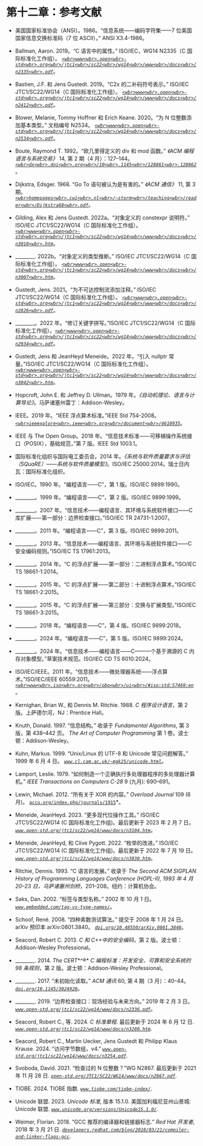 

# 第十二章：参考文献



+   美国国家标准协会（ANSI）。1986。“信息系统——编码字符集——7 位美国国家信息交换标准码（7 位 ASCII）。” ANSI X3.4-1986。

+   Ballman, Aaron. 2019。“C 语言中的属性。” ISO/IEC，WG14 N2335（C 国际标准化工作组）。 *[`<wbr>www<wbr>.open<wbr>-std<wbr>.org<wbr>/jtc1<wbr>/sc22<wbr>/wg14<wbr>/www<wbr>/docs<wbr>/n2335<wbr>.pdf`](http://www.open-std.org/jtc1/sc22/wg14/www/docs/n2335.pdf)*。

+   Bastien, J.F. 和 Jens Gustedt. 2019。“C2x 的二补码符号表示。” ISO/IEC JTC1/SC22/WG14（C 国际标准化工作组）。 *[`<wbr>www<wbr>.open<wbr>-std<wbr>.org<wbr>/jtc1<wbr>/sc22<wbr>/wg14<wbr>/www<wbr>/docs<wbr>/n2412<wbr>.pdf`](https://www.open-std.org/jtc1/sc22/wg14/www/docs/n2412.pdf)*。

+   Blower, Melanie, Tommy Hoffner 和 Erich Keane. 2020。“为 N 位整数添加基本类型。” 文档编号 N2534。 *[`<wbr>www<wbr>.open<wbr>-std<wbr>.org<wbr>/jtc1<wbr>/sc22<wbr>/wg14<wbr>/www<wbr>/docs<wbr>/n2534<wbr>.pdf`](http://www.open-std.org/jtc1/sc22/wg14/www/docs/n2534.pdf)*。

+   Boute, Raymond T. 1992。“欧几里得定义的 div 和 mod 函数。” *《ACM 编程语言与系统交易》* 14, 第 2 期（4 月）：127–144。 *[`<wbr>dx<wbr>.doi<wbr>.org<wbr>/10<wbr>.1145<wbr>/128861<wbr>.128862`](http://dx.doi.org/10.1145/128861.128862)*。

+   Dijkstra, Edsger. 1968. “Go To 语句被认为是有害的。” *《ACM 通信》* 11, 第 3 期。 *[`<wbr>homepages<wbr>.cwi<wbr>.nl<wbr>/~storm<wbr>/teaching<wbr>/reader<wbr>/Dijkstra68<wbr>.pdf`](https://homepages.cwi.nl/~storm/teaching/reader/Dijkstra68.pdf)*。

+   Gilding, Alex 和 Jens Gustedt. 2022a。“对象定义的 constexpr 说明符。” ISO/IEC JTC1/SC22/WG14（C 国际标准化工作组）。 *[`<wbr>www<wbr>.open<wbr>-std<wbr>.org<wbr>/jtc1<wbr>/sc22<wbr>/wg14<wbr>/www<wbr>/docs<wbr>/n3018<wbr>.htm`](https://www.open-std.org/jtc1/sc22/wg14/www/docs/n3018.htm)*。

+   ________. 2022b。“对象定义的类型推断。” ISO/IEC JTC1/SC22/WG14（C 国际标准化工作组）。 *[`<wbr>www<wbr>.open<wbr>-std<wbr>.org<wbr>/jtc1<wbr>/sc22<wbr>/wg14<wbr>/www<wbr>/docs<wbr>/n3007<wbr>.htm`](https://www.open-std.org/jtc1/sc22/wg14/www/docs/n3007.htm)*。

+   Gustedt, Jens. 2021。“为不可达控制流添加注释。” ISO/IEC JTC1/SC22/WG14（C 国际标准化工作组）。 *[`<wbr>www<wbr>.open<wbr>-std<wbr>.org<wbr>/jtc1<wbr>/sc22<wbr>/wg14<wbr>/www<wbr>/docs<wbr>/n2826<wbr>.pdf`](https://www.open-std.org/jtc1/sc22/wg14/www/docs/n2826.pdf)*。

+   ________。2022 年。“修订关键字拼写。”ISO/IEC JTC1/SC22/WG14（C 国际标准化工作组）。*[`<wbr>www<wbr>.open<wbr>-std<wbr>.org<wbr>/jtc1<wbr>/sc22<wbr>/wg14<wbr>/www<wbr>/docs<wbr>/n2934<wbr>.pdf`](https://www.open-std.org/jtc1/sc22/wg14/www/docs/n2934.pdf)*。

+   Gustedt, Jens 和 JeanHeyd Meneide。2022 年。“引入 nullptr 常量。”ISO/IEC JTC1/SC22/WG14（C 国际标准化工作组）。*[`<wbr>www<wbr>.open<wbr>-std<wbr>.org<wbr>/jtc1<wbr>/sc22<wbr>/wg14<wbr>/www<wbr>/docs<wbr>/n3042<wbr>.htm`](https://www.open-std.org/jtc1/sc22/wg14/www/docs/n3042.htm)*。

+   Hopcroft, John E. 和 Jeffrey D. Ullman。1979 年。*《自动机理论、语言与计算导论》*。马萨诸塞州雷丁：Addison-Wesley。

+   IEEE。2019 年。“IEEE 浮点算术标准。”IEEE Std 754-2008。*[`<wbr>ieeexplore<wbr>.ieee<wbr>.org<wbr>/document<wbr>/4610935`](https://ieeexplore.ieee.org/document/4610935)*。

+   IEEE 与 The Open Group。2018 年。“信息技术标准——可移植操作系统接口（POSIX），基础规范，”第 7 版。IEEE Std 1003.1。

+   国际标准化组织与国际电工委员会。2014 年。*《系统与软件质量要求与评估（SQuaRE）——系统与软件质量模型》*。ISO/IEC 25000:2014。瑞士日内瓦：国际标准化组织。

+   ISO/IEC。1990 年。“编程语言——C”，第 1 版。ISO/IEC 9899:1990。

+   ________。1999 年。“编程语言——C”，第 2 版。ISO/IEC 9899:1999。

+   ________。2007 年。“信息技术——编程语言、其环境与系统软件接口——C 库扩展——第一部分：边界检查接口。”ISO/IEC TR 24731-1:2007。

+   ________。2011 年。“编程语言——C”，第 3 版。ISO/IEC 9899:2011。

+   ________。2013 年。“信息技术——编程语言、其环境与系统软件接口——C 安全编码规则。”ISO/IEC TS 17961:2013。

+   ________。2014 年。“C 的浮点扩展——第一部分：二进制浮点算术。”ISO/IEC TS 18661-1:2014。

+   ________。2015 年。“C 的浮点扩展——第二部分：十进制浮点算术。”ISO/IEC TS 18661-2:2015。

+   ________。2015 年。“C 的浮点扩展——第三部分：交换与扩展类型。”ISO/IEC TS 18661-3:2015。

+   ________。2018 年。“编程语言——C”，第 4 版。ISO/IEC 9899:2018。

+   ________。2024 年。“编程语言——C”，第 5 版。ISO/IEC 9899:2024。

+   ________。2024 年。“信息技术——编程语言——C——一个基于溯源的 C 内存对象模型。”草案技术规范。ISO/IEC CD TS 6010:2024。

+   ISO/IEC/IEEE。2011 年。“信息技术——微处理器系统——浮点算术。”ISO/IEC/IEEE 60559:2011。*[`<wbr>www<wbr>.iso<wbr>.org<wbr>/obp<wbr>/ui<wbr>/#iso:std:57469:en`](https://www.iso.org/obp/ui/#iso:std:57469:en)*。

+   Kernighan, Brian W., 和 Dennis M. Ritchie. 1988\. *C 程序设计语言*，第 2 版。上萨德尔河，NJ：Prentice Hall。

+   Knuth, Donald. 1997\. “信息结构。” 收录于 *Fundamental Algorithms*, 第 3 版，第 438–442 页。 *The Art of Computer Programming* 第 1 卷。波士顿：Addison-Wesley。

+   Kuhn, Markus. 1999\. “Unix/Linux 的 UTF-8 和 Unicode 常见问题解答。” 1999 年 6 月 4 日。 *[`www.cl.cam.ac.uk/~mgk25/unicode.html`](https://www.cl.cam.ac.uk/~mgk25/unicode.html)*。

+   Lamport, Leslie. 1979\. “如何制造一个正确执行多处理器程序的多处理器计算机。” *IEEE Transactions on Computers C-28* 9 (九月): 690–691。

+   Lewin, Michael. 2012\. “所有关于 XOR 的内容。” *Overload Journal* 109 (6 月)。 [`accu.org/index.php/journals/1915`](https://accu.org/index.php/journals/1915)*。

+   Meneide, JeanHeyd. 2023\. “更多现代位操作工具。” ISO/IEC JTC1/SC22/WG14 (C 国际标准化工作组)。最后更新于 2023 年 2 月 7 日。 *[`www.open-std.org/jtc1/sc22/wg14/www/docs/n3104.htm`](https://www.open-std.org/jtc1/sc22/wg14/www/docs/n3104.htm)*。

+   Meneide, JeanHeyd, 和 Clive Pygott. 2022\. “枚举的改进。” ISO/IEC JTC1/SC22/WG14 (C 国际标准化工作组)。最后更新于 2022 年 7 月 19 日。 *[`www.open-std.org/jtc1/sc22/wg14/www/docs/n3030.htm`](https://www.open-std.org/jtc1/sc22/wg14/www/docs/n3030.htm)*。

+   Ritchie, Dennis. 1993\. “C 语言的发展。” 收录于 *The Second ACM SIGPLAN History of Programming Languages Conference (HOPL-II), 1993 年 4 月 20–23 日，马萨诸塞州剑桥*，201–208。纽约：计算机协会。

+   Saks, Dan. 2002\. “标签与类型名称。” 2002 年 10 月 1 日。 *[`www.embedded.com/tag-vs-type-names/`](https://www.embedded.com/tag-vs-type-names/)*。

+   Schoof, René. 2008\. “四种素数测试算法。” 提交于 2008 年 1 月 24 日。arXiv 预印本 arXiv:0801.3840。 *[`doi.org/10.48550/arXiv.0801.3840`](https://doi.org/10.48550/arXiv.0801.3840)*。

+   Seacord, Robert C. 2013\. *C 和 C++中的安全编码*，第 2 版。波士顿：Addison-Wesley Professional。

+   ________. 2014\. *The CERT**^®* *C 编程标准：开发安全、可靠和安全系统的 98 条规则*，第 2 版。波士顿：Addison-Wesley Professional。

+   ________. 2017\. “未初始化读取。” *ACM 通讯* 60, 第 4 期（3 月）：40–44。 *[`doi.org/10.1145/3024920`](https://doi.org/10.1145/3024920)*。

+   ________. 2019\. “边界检查接口：现场经验与未来方向。” 2019 年 2 月 3 日。 *[`www.open-std.org/jtc1/sc22/wg14/www/docs/n2336.pdf`](https://www.open-std.org/jtc1/sc22/wg14/www/docs/n2336.pdf)*。

+   Seacord, Robert C., 等. 2024\. *C 标准章程*. 最后更新于 2024 年 6 月 12 日\. *[`www.open-std.org/jtc1/sc22/wg14/www/docs/n3280.htm`](https://www.open-std.org/jtc1/sc22/wg14/www/docs/n3280.htm)*.

+   Seacord, Robert C., Martin Uecker, Jens Gustedt 和 Philipp Klaus Krause. 2024\. “访问字节数组，v4.” *[`www.open-std.org/jtc1/sc22/wg14/www/docs/n3254.pdf`](https://www.open-std.org/jtc1/sc22/wg14/www/docs/n3254.pdf)*.

+   Svoboda, David. 2021\. “检查过的 N 位整数？”WG N2867\. 最后更新于 2021 年 11 月 28 日\. *[`open-std.org/JTC1/SC22/WG14/www/docs/n2867.pdf`](https://open-std.org/JTC1/SC22/WG14/www/docs/n2867.pdf)*.

+   TIOBE. 2024\. TIOBE 指数. *[`www.tiobe.com/tiobe-index/`](https://www.tiobe.com/tiobe-index/)*.

+   Unicode 联盟. 2023\. *Unicode 标准*, 版本 15.1.0\. 美国加利福尼亚州山景城: Unicode 联盟. *[`www.unicode.org/versions/Unicode15.1.0/`](https://www.unicode.org/versions/Unicode15.1.0/)*.

+   Weimer, Florian. 2018\. “GCC 推荐的编译器和链接器标志.” *Red Hat 开发者*, 2018 年 3 月 21 日\. *[`developers.redhat.com/blog/2018/03/21/compiler-and-linker-flags-gcc`](https://developers.redhat.com/blog/2018/03/21/compiler-and-linker-flags-gcc)*.
